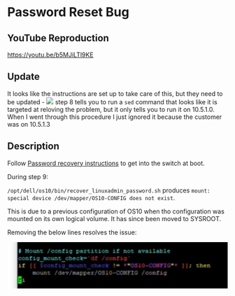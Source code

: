 # Password Reset Bug

## YouTube Reproduction

https://youtu.be/b5MJiLTl9KE

## Update

It looks like the instructions are set up to take care of this, but they need to be updated - ![](https://www.dell.com/support/manuals/us/en/04/networking-s4148f-on/smartfabric-os-user-guide-10-5-1/recover-linux-password?guid=guid-4263f287-20e8-4f25-8092-75a532f0c7ea&lang=en-us) step 8 tells you to run a `sed` command that looks like it is targeted at reloving the problem, but it only tells you to run it on 10.5.1.0. When I went through this procedure I just ignored it because the customer was on 10.5.1.3

## Description

Follow [Password recovery instructions](https://www.dell.com/support/manuals/us/en/04/networking-s4148f-on/smartfabric-os-user-guide-10-5-1/recover-linux-password?guid=guid-4263f287-20e8-4f25-8092-75a532f0c7ea&lang=en-us) to get into the switch at boot.

During step 9:

`/opt/dell/os10/bin/recover_linuxadmin_password.sh` produces `mount: special device /dev/mapper/OS10-CONFIG does not exist`.

This is due to a previous configuration of OS10 when tho configuration was mounted on its own logical volume. It has since been moved to SYSROOT.

Removing the below lines resolves the issue:

![](images/lines.jpg)
